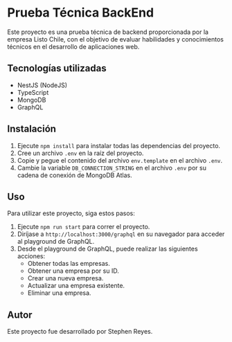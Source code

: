# Prueba Técnica BackEnd

Este proyecto es una prueba técnica de backend proporcionada por la empresa Listo Chile, con el objetivo de evaluar habilidades y conocimientos técnicos en el desarrollo de aplicaciones web.

## Tecnologías utilizadas

- NestJS (NodeJS)
- TypeScript
- MongoDB
- GraphQL

## Instalación

1. Ejecute `npm install` para instalar todas las dependencias del proyecto.
2. Cree un archivo `.env` en la raíz del proyecto.
3. Copie y pegue el contenido del archivo `env.template` en el archivo `.env`.
4. Cambie la variable `DB_CONNECTION_STRING` en el archivo `.env` por su cadena de conexión de MongoDB Atlas.

## Uso

Para utilizar este proyecto, siga estos pasos:

1. Ejecute `npm run start` para correr el proyecto.
2. Diríjase a `http://localhost:3000/graphql` en su navegador para acceder al playground de GraphQL.
3. Desde el playground de GraphQL, puede realizar las siguientes acciones:
   - Obtener todas las empresas.
   - Obtener una empresa por su ID.
   - Crear una nueva empresa.
   - Actualizar una empresa existente.
   - Eliminar una empresa.

## Autor

Este proyecto fue desarrollado por Stephen Reyes.
